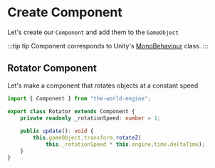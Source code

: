 # Create Component

Let's create our `Component` and add them to the `GameObject`

:::tip tip
Component corresponds to Unity's [MonoBehaviour](https://docs.unity3d.com/ScriptReference/MonoBehaviour.html) class.
:::

## Rotator Component

Let's make a component that rotates objects at a constant speed

```typescript title="./src/asset/script/Rotator.ts"
import { Component } from "the-world-engine";

export class Rotator extends Component {
    private readonly _rotationSpeed: number = 1;
    
    public update(): void {
        this.gameObject.transform.rotateZ(
            this._rotationSpeed * this.engine.time.deltaTime);
    }
}
```
